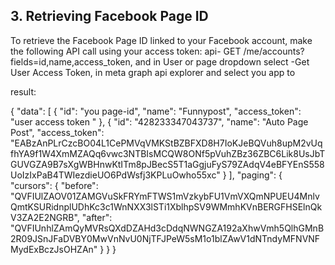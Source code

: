 ## 3. Retrieving Facebook Page ID
To retrieve the Facebook Page ID linked to your Facebook account, make the following API call using your access token:
api- GET /me/accounts?fields=id,name,access_token,
 and in User or page dropdown select -Get User Access Token, in meta graph api explorer and select you app to   

result:   

{
  "data": [
    {
      "id": "you page-id",
      "name": "Funnypost",
      "access_token": "user access token "
    },
    {
      "id": "428233347043737",
      "name": "Auto Page Post",
      "access_token": "EABzAnPLrCzcBO04L1CePMVqVMKStBZBFXD8H7IoKJeBQVuh8upM2vUqfhYA9f1W4XmMZAQq6vwc3NTBIsMCQW8ONf5pVuhZBz36ZBC6Lik8UsJbTGUVGZA9B7sXgWBHnwKtITm8pJBecS5T1aGgjuFyS79ZAdqV4eBFYEnS558UoIzIxPaB4TWIezdieUO6PdWsfj3KPLuOwho55xc"
    }
  ],
  "paging": {
    "cursors": {
      "before": "QVFIUlZAOV01ZAMGVuSkFRYmFTWS1mVzkybFU1VmVXQmNPUEU4MnlvQmtKSURidnplUDhKc3c1WnNXX3lSTi1XblhpSV9WMmhKVnBERGFHSElnQkV3ZA2E2NGRB",
      "after": "QVFIUnhlZAmQyMVRsQXdDZAHd3cDdqNWNGZA192aXhwVmh5QlhGMnB2R09JSnJFaDVBY0MwVnNvU0NjTFJPeW5sM1o1blZAwV1dNTndyMFNVNFMydExBczJsOHZAn"
    }
  }
}